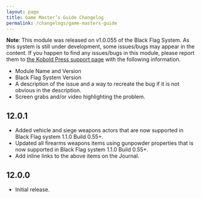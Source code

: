 ```yaml
---
layout: page
title: Game Master’s Guide Changelog
permalink: /changelogs/game-masters-guide
---
```


**Note**: This module was released on v1.0.055 of the Black Flag System. As this system is still under development, some issues/bugs may appear in the content. If you happen to find any issues/bugs in this module, please report them to [the Kobold Press support page](https://support.koboldpress.com/) with the following information.

* Module Name and Version
* Black Flag System Version
* A description of the issue and a way to recreate the bug if it is not obvious in the description.
* Screen grabs and/or video highlighting the problem.

## 12.0.1
- Added vehicle and siege weapons actors that are now supported in Black Flag system 1.1.0 Build 0.55+.
- Updated all firearms weapons items using gunpowder properties that is now supported in Black Flag system 1.1.0 Build 0.55+.
- Add inline links to the above items on the Journal.

## 12.0.0
- Initial release.
